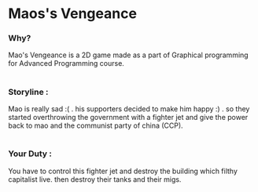 <h1>
  Maos's Vengeance
</h1>
<h3>
  Why?
</h3>
<div>
  <p>
    Mao's Vengeance is a 2D game made as a part of Graphical programming for Advanced Programming course.
  </p>
</div>
<h1>
</h1>
<h3>
  Storyline :
</h3>
<div>
  Mao is really sad :( . his supporters decided to make him happy :) . so they started overthrowing the government with a fighter jet and give the power back to mao and the communist party of china (CCP).
</div>
<h1>
</h1>
<h3>
  Your Duty :
</h3>
<div>
  You have to control this fighter jet and destroy the building which filthy capitalist live. then destroy their tanks and their migs.
</div>
